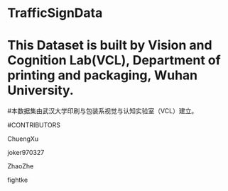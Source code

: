 ﻿# TrafficSignData
# This Dataset is built by Vision and Cognition Lab(VCL), Department of printing and packaging, Wuhan University.
#本数据集由武汉大学印刷与包装系视觉与认知实验室（VCL）建立。


#CONTRIBUTORS

ChuengXu

joker970327

ZhaoZhe

fightke

